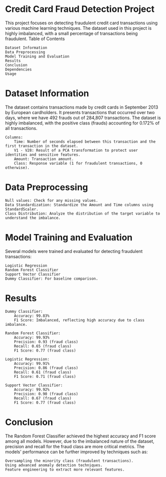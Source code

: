 
# Credit Card Fraud Detection Project


This project focuses on detecting fraudulent credit card transactions using various machine learning techniques. The dataset used in this project is highly imbalanced, with a small percentage of transactions being fraudulent.
Table of Contents

    Dataset Information
    Data Preprocessing
    Model Training and Evaluation
    Results
    Conclusion
    Dependencies
    Usage

# Dataset Information

The dataset contains transactions made by credit cards in September 2013 by European cardholders. It presents transactions that occurred over two days, where we have 492 frauds out of 284,807 transactions. The dataset is highly imbalanced, with the positive class (frauds) accounting for 0.172% of all transactions.

    Columns:
        Time: Number of seconds elapsed between this transaction and the first transaction in the dataset.
        V1 - V28: Result of a PCA transformation to protect user identities and sensitive features.
        Amount: Transaction amount.
        Class: Response variable (1 for fraudulent transactions, 0 otherwise).

# Data Preprocessing

    Null values: Check for any missing values.
    Data Standardization: Standardize the Amount and Time columns using StandardScaler.
    Class Distribution: Analyze the distribution of the target variable to understand the imbalance.

# Model Training and Evaluation

Several models were trained and evaluated for detecting fraudulent transactions:

    Logistic Regression
    Random Forest Classifier
    Support Vector Classifier
    Dummy Classifier: For baseline comparison.

# Results

    Dummy Classifier:
        Accuracy: 99.83%
        F1 Score: Imbalanced, reflecting high accuracy due to class imbalance.

    Random Forest Classifier:
        Accuracy: 99.93%
        Precision: 0.93 (fraud class)
        Recall: 0.65 (fraud class)
        F1 Score: 0.77 (fraud class)

    Logistic Regression:
        Accuracy: 99.91%
        Precision: 0.86 (fraud class)
        Recall: 0.61 (fraud class)
        F1 Score: 0.71 (fraud class)

    Support Vector Classifier:
        Accuracy: 99.92%
        Precision: 0.90 (fraud class)
        Recall: 0.67 (fraud class)
        F1 Score: 0.77 (fraud class)

# Conclusion

The Random Forest Classifier achieved the highest accuracy and F1 score among all models. However, due to the imbalanced nature of the dataset, precision and recall for the fraud class are more critical metrics. The models' performance can be further improved by techniques such as:

    Oversampling the minority class (fraudulent transactions).
    Using advanced anomaly detection techniques.
    Feature engineering to extract more relevant features.
